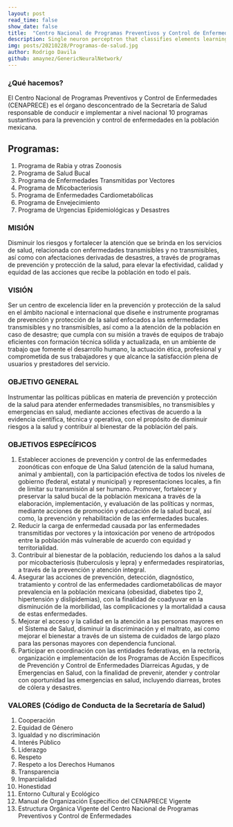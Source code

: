 ```yaml
---
layout: post
read_time: false
show_date: false
title:  "Centro Nacional de Programas Preventivos y Control de Enfermedades"
description: Single neuron perceptron that classifies elements learning quite quickly.
img: posts/20210228/Programas-de-salud.jpg 
author: Rodrigo Davila
github: amaynez/GenericNeuralNetwork/
---
```

### ¿Qué hacemos?

El Centro Nacional de Programas Preventivos y Control de Enfermedades (CENAPRECE) es el órgano desconcentrado de la Secretaría de Salud responsable de conducir e implementar a nivel nacional 10 programas sustantivos para la prevención y control de enfermedades en la población mexicana.

## Programas:

<ol>
<li>Programa de Rabia y otras Zoonosis</li>
<li>Programa de Salud Bucal</li>
<li>Programa de Enfermedades Transmitidas por Vectores</li>
<li>Programa de Micobacteriosis</li>
<li>Programa de Enfermedades Cardiometabólicas</li>
<li>Programa de Envejecimiento</li>
<li>Programa de Urgencias Epidemiológicas y Desastres</li>
</ol>

### MISIÓN

Disminuir los riesgos y fortalecer la atención que se brinda en los servicios de salud, relacionada con enfermedades transmisibles y no transmisibles, así como con afectaciones derivadas de desastres, a través de programas de prevención y protección de la salud, para elevar la efectividad, calidad y equidad de las acciones que recibe la población en todo el país.

### VISIÓN

Ser un centro de excelencia líder en la prevención y protección de la salud en el ámbito nacional e internacional que diseñe e instrumente programas de prevención y protección de la salud enfocados a las enfermedades transmisibles y no transmisibles, así como a la atención de la población en caso de desastre; que cumpla con su misión a través de equipos de trabajo eficientes con formación técnica sólida y actualizada, en un ambiente de trabajo que fomente el desarrollo humano, la actuación ética, profesional y comprometida de sus trabajadores y que alcance la satisfacción plena de usuarios y prestadores del servicio.

### OBJETIVO GENERAL

Instrumentar las políticas públicas en materia de prevención y protección de la salud para atender enfermedades transmisibles, no transmisibles y emergencias en salud, mediante acciones efectivas de acuerdo a la evidencia científica, técnica y operativa, con el propósito de disminuir riesgos a la salud y contribuir al bienestar de la población del país.

### OBJETIVOS ESPECÍFICOS

<ol>
<li>Establecer acciones de prevención y control de las enfermedades zoonóticas con enfoque de Una Salud (atención de la salud humana, animal y ambiental), con la participación efectiva de todos los niveles de gobierno (federal, estatal y municipal) y representaciones locales, a fin de limitar su transmisión al ser humano.
Promover, fortalecer y preservar la salud bucal de la población mexicana a través de la elaboración, implementación, y evaluación de las políticas y normas, mediante acciones de promoción y educación de la salud bucal, así como, la prevención y rehabilitación de las enfermedades bucales.</li>

<li>Reducir la carga de enfermedad causada por las enfermedades transmitidas por vectores y la intoxicación por veneno de artrópodos entre la población más vulnerable de acuerdo con equidad y territorialidad.</li>

<li>Contribuir  al bienestar de la población, reduciendo los daños a la salud por micobacteriosis (tuberculosis y lepra) y enfermedades respiratorias, a través de la prevención  y atención integral.</li>

<li>Asegurar las acciones de prevención, detección, diagnóstico, tratamiento y control de las enfermedades cardiometabólicas de mayor prevalencia en la población mexicana (obesidad, diabetes tipo 2, hipertensión y dislipidemias), con la finalidad de coadyuvar en la disminución de la morbilidad, las complicaciones y la mortalidad a causa de estas enfermedades.</li>

<li>Mejorar el acceso y la calidad en la atención a las personas mayores en el Sistema de Salud, disminuir la discriminación y el maltrato, así como mejorar el bienestar a través de un sistema de cuidados de largo plazo para las personas mayores con dependencia funcional.</li>

<li>Participar en coordinación con las entidades federativas, en la rectoría, organización e implementación de los Programas de Acción Específicos de Prevención y Control de Enfermedades Diarreicas Agudas, y de Emergencias en Salud, con la finalidad de prevenir, atender y controlar con oportunidad las emergencias en salud, incluyendo diarreas, brotes de cólera y desastres.</li>
</ol>

### VALORES (Código de Conducta de la Secretaría de Salud)

<ol>
<li>Cooperación</li>

<li>Equidad de Género</li>

<li>Igualdad y no discriminación</li>

<li>Interés Público</li>

<li>Liderazgo</li>

<li>Respeto</li>

<li>Respeto a los Derechos Humanos</li>

<li>Transparencia</li>

<li>Imparcialidad</li>

<li>Honestidad</li>

<li>Entorno Cultural y Ecológico</li>

<li>Manual de Organización Específico del CENAPRECE Vigente</li>

<li>Estructura Orgánica Vigente del Centro Nacional de Programas Preventivos y Control de Enfermedades</li>
</ol>
